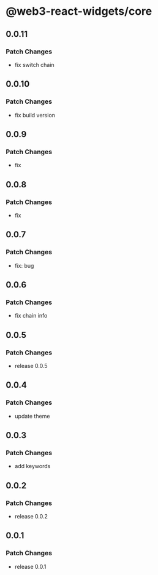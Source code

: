 # @web3-react-widgets/core

## 0.0.11

### Patch Changes

- fix switch chain

## 0.0.10

### Patch Changes

- fix build version

## 0.0.9

### Patch Changes

- fix

## 0.0.8

### Patch Changes

- fix

## 0.0.7

### Patch Changes

- fix: bug

## 0.0.6

### Patch Changes

- fix chain info

## 0.0.5

### Patch Changes

- release 0.0.5

## 0.0.4

### Patch Changes

- update theme

## 0.0.3

### Patch Changes

- add keywords

## 0.0.2

### Patch Changes

- release 0.0.2

## 0.0.1

### Patch Changes

- release 0.0.1

